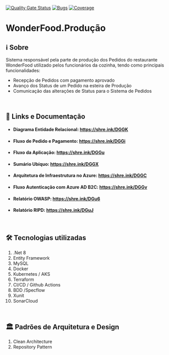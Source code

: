 [![Quality Gate Status](https://sonarcloud.io/api/project_badges/measure?project=FelipeFabricio_WonderFood.Producao&metric=alert_status)](https://sonarcloud.io/summary/new_code?id=FelipeFabricio_WonderFood.Producao)
[![Bugs](https://sonarcloud.io/api/project_badges/measure?project=FelipeFabricio_WonderFood.Producao&metric=bugs)](https://sonarcloud.io/summary/new_code?id=FelipeFabricio_WonderFood.Producao)
[![Coverage](https://sonarcloud.io/api/project_badges/measure?project=FelipeFabricio_WonderFood.Producao&metric=coverage)](https://sonarcloud.io/summary/new_code?id=FelipeFabricio_WonderFood.Producao)

# WonderFood.Produção

## :information_source: Sobre
Sistema responsável pela parte de produção dos Pedidos do restaurante WonderFood utilizado pelos funcionários da cozinha, tendo como principais funcionalidades:
 - Recepção de Pedidos com pagamento aprovado
- Avanço dos Status de um Pedido na esteira de Produção
- Comunicação das alterações de Status para o Sistema de Pedidos
<br>

## :scroll: Links e Documentação
- #### Diagrama Entidade Relacional: https://shre.ink/DGGK
- #### Fluxo de Pedido e Pagamento: https://shre.ink/DGGi
- #### Fluxo da Aplicação: https://shre.ink/DGGu
- #### Sumário Ubíquo: https://shre.ink/DGGX
- #### Arquitetura de Infraestrutura no Azure: https://shre.ink/DGGC
- #### Fluxo Autenticação com Azure AD B2C: https://shre.ink/DGGv
- #### Relatório OWASP: https://shre.ink/DGu6
- #### Relatório RIPD: https://shre.ink/DGuJ
<br>

## :hammer_and_wrench:  Tecnologias utilizadas

1. .Net 8
2. Entity Framework
3. MySQL
4. Docker
5. Kubernetes / AKS
6. Terraform
7. CI/CD / Github Actions
8. BDD /Specflow
9. Xunit
10. SonarCloud
<br>

## :classical_building:  Padrões de Arquitetura e Design

1. Clean Architecture
4. Repository Pattern
<br>
